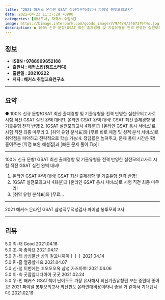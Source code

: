 ```yaml
---
title: "2021 해커스 온라인 GSAT 삼성직무적성검사 파이널 봉투모의고사"
date: 2021-04-23 11:37:28 +0900
categories: [국내도서, 자격서-수험서]
image: https://bimage.interpark.com/goods_image/7/9/4/4/346737944s.jpg
description: ● 100% 신규 문항!GSAT 최신 출제경향 및 기출유형을 전격 반영한 실전모의고사로 시험 직전 GSAT 실전 완벽 대비!1. 온라인 GSAT 완벽 대비! GSAT 최신 출제경향 및 기출유형 전격 반영!2. [GSAT 실전모의고사 4회분]과 [온라인 GSAT 응시 서비스]로 시험 직
---
```


## **정보**

- **ISBN : 9788969652188**
- **출판사 : 해커스잡(챔프스터디)**
- **출판일 : 20210222**
- **저자 : 해커스 취업교육연구소**

------



## **요약**

●  100% 신규 문항!GSAT 최신 출제경향 및 기출유형을 전격 반영한 실전모의고사로 시험 직전 GSAT 실전 완벽 대비!1. 온라인 GSAT 완벽 대비! GSAT 최신 출제경향 및 기출유형 전격 반영!2. [GSAT 실전모의고사 4회분]과 [온라인 GSAT 응시 서비스]로 시험 직전 최종 마무리!3. [취약 유형 분석표]와 [무료 바로 채점 및 성적 분석 서비스]로 취약점을 파악하고 전략적으로 학습 가능!4. 정답률은 높혀주고, 문제 풀이 시간은 확! 줄여주는 [약점 보완 해설집]과 [빠른 문제 풀이 Tip]!

------

100% 신규 문항!
GSAT 최신 출제경향 및 기출유형을 전격 반영한 실전모의고사로 시험 직전 GSAT 실전 완벽 대비!

1. 온라인 GSAT 완벽 대비! GSAT 최신 출제경향 및 기출유형 전격 반영!
2. [GSAT 실전모의고사 4회분]과 [온라인 GSAT 응시 서비스]로 시험 직전 최종 마무리!
3. [취약 유형 분석표]와 [무료... 

------


2021 해커스 온라인 GSAT 삼성직무적성검사 파이널 봉투모의고사 

------


## **리뷰** 

5.0 최-태 Good 2021.04.18 <br/>5.0 조-아 좋아요 2021.04.17 <br/>5.0 김-태 삼성물산 상가 갈끄니까아ㅏㅏㅏ 2021.04.14 <br/>5.0 민-흠 열공할게요 2021.04.07 <br/>5.0 신-철 이번에는 꼬오오오옥 삼성 가즈아!!!! 2021.04.06 <br/>5.0 이-숙 굿잡입니다아아 굿굿 2021.02.24 <br/>5.0 우-민 해커스 GSAT책이 난이도도 가장 유사해서 최신기출유형편 보는 중인데 좋아요! 2021 파이널 봉투모의고사 최신판도 온라인대비용이라니 좋을 거 같아서 기대됩니다) 2021.02.16 <br/>